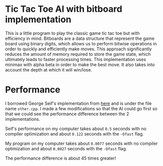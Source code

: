 # Tic Tac Toe AI with bitboard implementation 
This is a little program to play the classic game tic tac toe but with efficiency in mind. Bitboards are a data structure that represent the game board using binary digits, which allows us to perform bitwise operations in order to quickly and efficiently make moves. This approach significantly reduces the amount of memory required to store the game state, which ultimately leads to faster processing times. This implementation uses minimax with alpha beta in order to make the best move. It also takes into account the depth at which it will win/lose. 

# Performance 
I borrowed George Seif's implementation from [here](https://github.com/GeorgeSeif/Tic-Tac-Toe-AI#algorithm-details) and is under the file name `other.cpp`. I made a few modifications so that the AI could go first so that we could see the performance difference between the 2 implementations.  

Seif's performance on my computer takes about `0.5` seconds with no compiler optimization and about `0.122` seconds with the `-Ofast` flag. 

My program on my computer takes about `0.0077` seconds with no compiler optimization and about `0.0027` seconds with the `-Ofast` flag.

The performance difference is about 45 times greater!